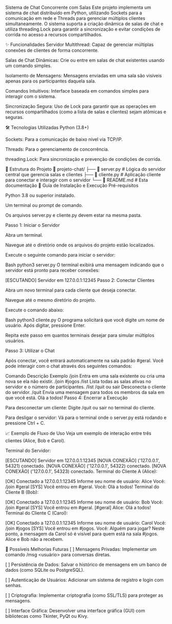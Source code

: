 Sistema de Chat Concorrente com Salas
Este projeto implementa um sistema de chat distribuído em Python, utilizando Sockets para a comunicação em rede e Threads para gerenciar múltiplos clientes simultaneamente. O sistema suporta a criação dinâmica de salas de chat e utiliza threading.Lock para garantir a sincronização e evitar condições de corrida no acesso a recursos compartilhados.

✨ Funcionalidades
Servidor Multithread: Capaz de gerenciar múltiplas conexões de clientes de forma concorrente.

Salas de Chat Dinâmicas: Crie ou entre em salas de chat existentes usando um comando simples.

Isolamento de Mensagens: Mensagens enviadas em uma sala são visíveis apenas para os participantes daquela sala.

Comandos Intuitivos: Interface baseada em comandos simples para interagir com o sistema.

Sincronização Segura: Uso de Lock para garantir que as operações em recursos compartilhados (como a lista de salas e clientes) sejam atômicas e seguras.

🛠️ Tecnologias Utilizadas
Python (3.8+)

Sockets: Para a comunicação de baixo nível via TCP/IP.

Threads: Para o gerenciamento de concorrência.

threading.Lock: Para sincronização e prevenção de condições de corrida.

📂 Estrutura do Projeto
📂 projeto-chat/
 ├── 📜 server.py      # Lógica do servidor central que gerencia salas e clientes
 ├── 📜 cliente.py     # Aplicação cliente para conectar e interagir com o servidor
 └── 📄 README.md      # Esta documentação
🚀 Guia de Instalação e Execução
Pré-requisitos

Python 3.8 ou superior instalado.

Um terminal ou prompt de comando.

Os arquivos server.py e cliente.py devem estar na mesma pasta.

Passo 1: Iniciar o Servidor

Abra um terminal.

Navegue até o diretório onde os arquivos do projeto estão localizados.

Execute o seguinte comando para iniciar o servidor:

Bash
python3 server.py
O terminal exibirá uma mensagem indicando que o servidor está pronto para receber conexões:

[ESCUTANDO] Servidor em 127.0.0.1:12345
Passo 2: Conectar Clientes

Abra um novo terminal para cada cliente que deseja conectar.

Navegue até o mesmo diretório do projeto.

Execute o comando abaixo:

Bash
python3 cliente.py
O programa solicitará que você digite um nome de usuário. Após digitar, pressione Enter.

Repita este passo em quantos terminais desejar para simular múltiplos usuários.

Passo 3: Utilizar o Chat

Após conectar, você entrará automaticamente na sala padrão #geral. Você pode interagir com o chat através dos seguintes comandos:

Comando	Descrição	Exemplo
/join <sala>	Entra em uma sala existente ou cria uma nova se ela não existir.	/join #jogos
/list	Lista todas as salas ativas no servidor e o número de participantes.	/list
/quit ou sair	Desconecta o cliente do servidor.	/quit
<qualquer texto>	Envia uma mensagem para todos os membros da sala em que você está.	Olá a todos!
Passo 4: Encerrar a Execução

Para desconectar um cliente: Digite /quit ou sair no terminal do cliente.

Para desligar o servidor: Vá para o terminal onde o server.py está rodando e pressione Ctrl + C.

📈 Exemplo de Fluxo de Uso
Veja um exemplo de interação entre três clientes (Alice, Bob e Carol).

Terminal do Servidor:

[ESCUTANDO] Servidor em 127.0.0.1:12345
[NOVA CONEXÃO] ('127.0.0.1', 54321) conectado.
[NOVA CONEXÃO] ('127.0.0.1', 54322) conectado.
[NOVA CONEXÃO] ('127.0.0.1', 54323) conectado.
Terminal do Cliente A (Alice):

[OK] Conectado a 127.0.0.1:12345
Informe seu nome de usuário: Alice
Você: /join #geral
[SYS] Você entrou em #geral.
Você: Olá a todos!
Terminal do Cliente B (Bob):

[OK] Conectado a 127.0.0.1:12345
Informe seu nome de usuário: Bob
Você: /join #geral
[SYS] Você entrou em #geral.
[#geral] Alice: Olá a todos!
Terminal do Cliente C (Carol):

[OK] Conectado a 127.0.0.1:12345
Informe seu nome de usuário: Carol
Você: /join #jogos
[SYS] Você entrou em #jogos.
Você: Alguém para jogar?
Neste ponto, a mensagem da Carol só é visível para quem está na sala #jogos. Alice e Bob não a recebem.

🔮 Possíveis Melhorias Futuras
[ ] Mensagens Privadas: Implementar um comando /msg <usuário> <mensagem> para conversas diretas.

[ ] Persistência de Dados: Salvar o histórico de mensagens em um banco de dados (como SQLite ou PostgreSQL).

[ ] Autenticação de Usuários: Adicionar um sistema de registro e login com senhas.

[ ] Criptografia: Implementar criptografia (como SSL/TLS) para proteger as mensagens.

[ ] Interface Gráfica: Desenvolver uma interface gráfica (GUI) com bibliotecas como Tkinter, PyQt ou Kivy.
